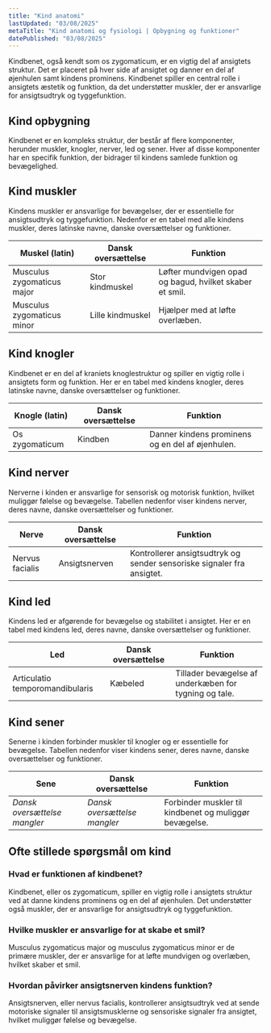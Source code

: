 ```yaml
---
title: "Kind anatomi"
lastUpdated: "03/08/2025"
metaTitle: "Kind anatomi og fysiologi | Opbygning og funktioner"
datePublished: "03/08/2025"
---
```


Kindbenet, også kendt som os zygomaticum, er en vigtig del af ansigtets struktur. Det er placeret på hver side af ansigtet og danner en del af øjenhulen samt kindens prominens. Kindbenet spiller en central rolle i ansigtets æstetik og funktion, da det understøtter muskler, der er ansvarlige for ansigtsudtryk og tyggefunktion.

## Kind opbygning

Kindbenet er en kompleks struktur, der består af flere komponenter, herunder muskler, knogler, nerver, led og sener. Hver af disse komponenter har en specifik funktion, der bidrager til kindens samlede funktion og bevægelighed.

## Kind muskler

Kindens muskler er ansvarlige for bevægelser, der er essentielle for ansigtsudtryk og tyggefunktion. Nedenfor er en tabel med alle kindens muskler, deres latinske navne, danske oversættelser og funktioner.

| Muskel (latin) | Dansk oversættelse | Funktion |
|----------------|--------------------|----------|
| Musculus zygomaticus major | Stor kindmuskel | Løfter mundvigen opad og bagud, hvilket skaber et smil. |
| Musculus zygomaticus minor | Lille kindmuskel | Hjælper med at løfte overlæben. |

## Kind knogler

Kindbenet er en del af kraniets knoglestruktur og spiller en vigtig rolle i ansigtets form og funktion. Her er en tabel med kindens knogler, deres latinske navne, danske oversættelser og funktioner.

| Knogle (latin) | Dansk oversættelse | Funktion |
|----------------|--------------------|----------|
| Os zygomaticum | Kindben | Danner kindens prominens og en del af øjenhulen. |

## Kind nerver

Nerverne i kinden er ansvarlige for sensorisk og motorisk funktion, hvilket muliggør følelse og bevægelse. Tabellen nedenfor viser kindens nerver, deres navne, danske oversættelser og funktioner.

| Nerve | Dansk oversættelse | Funktion |
|-------|--------------------|----------|
| Nervus facialis | Ansigtsnerven | Kontrollerer ansigtsudtryk og sender sensoriske signaler fra ansigtet. |

## Kind led

Kindens led er afgørende for bevægelse og stabilitet i ansigtet. Her er en tabel med kindens led, deres navne, danske oversættelser og funktioner.

| Led | Dansk oversættelse | Funktion |
|-----|--------------------|----------|
| Articulatio temporomandibularis | Kæbeled | Tillader bevægelse af underkæben for tygning og tale. |

## Kind sener

Senerne i kinden forbinder muskler til knogler og er essentielle for bevægelse. Tabellen nedenfor viser kindens sener, deres navne, danske oversættelser og funktioner.

| Sene | Dansk oversættelse | Funktion |
|------|--------------------|----------|
| _Dansk oversættelse mangler_ | _Dansk oversættelse mangler_ | Forbinder muskler til kindbenet og muliggør bevægelse. |

## Ofte stillede spørgsmål om kind

### Hvad er funktionen af kindbenet?

Kindbenet, eller os zygomaticum, spiller en vigtig rolle i ansigtets struktur ved at danne kindens prominens og en del af øjenhulen. Det understøtter også muskler, der er ansvarlige for ansigtsudtryk og tyggefunktion.

### Hvilke muskler er ansvarlige for at skabe et smil?

Musculus zygomaticus major og musculus zygomaticus minor er de primære muskler, der er ansvarlige for at løfte mundvigen og overlæben, hvilket skaber et smil.

### Hvordan påvirker ansigtsnerven kindens funktion?

Ansigtsnerven, eller nervus facialis, kontrollerer ansigtsudtryk ved at sende motoriske signaler til ansigtsmusklerne og sensoriske signaler fra ansigtet, hvilket muliggør følelse og bevægelse.